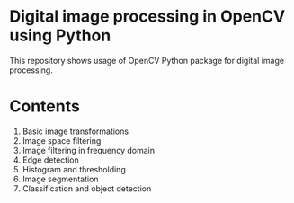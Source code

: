 # Digital image processing in OpenCV using Python
This repository shows usage of OpenCV Python package for digital image processing.

# Contents
1. Basic image transformations
2. Image space filtering
3. Image filtering in frequency domain
4. Edge detection
5. Histogram and thresholding
6. Image segmentation
7. Classification and object detection

